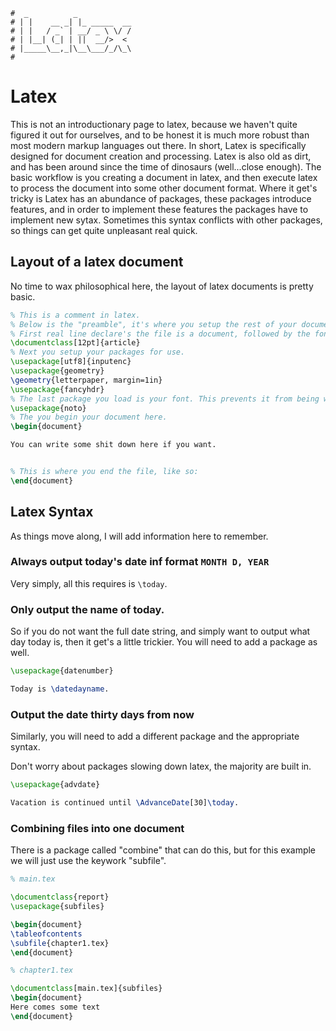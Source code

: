 ```text
#  _          _
# | |    __ _| |_ _____  __
# | |   / _` | __/ _ \ \/ /
# | |__| (_| | ||  __/>  <
# |_____\__,_|\__\___/_/\_\
#
```

Latex
======

This is not an introductionary page to latex, because we haven't quite figured it out for ourselves,
and to be honest it is much more robust than most modern markup languages out there. In short, Latex
is specifically designed for document creation and processing. Latex is also old as dirt, and has been around
since the time of dinosaurs (well...close enough). The basic workflow is you creating a document in latex, and
then execute latex to process the document into some other document format. Where it get's tricky is Latex has
an abundance of packages, these packages introduce features, and in order to implement these features the
packages have to implement new sytax. Sometimes this syntax conflicts with other packages, so things can get
quite unpleasant real quick.

Layout of a latex document
---------------------------

No time to wax philosophical here, the layout of latex documents is pretty basic.

``` latex
% This is a comment in latex.
% Below is the "preamble", it's where you setup the rest of your document.
% First real line declare's the file is a document, followed by the font size, and document class.
\documentclass[12pt]{article}
% Next you setup your packages for use.
\usepackage[utf8]{inputenc}
\usepackage{geometry}
\geometry{letterpaper, margin=1in}
\usepackage{fancyhdr}
% The last package you load is your font. This prevents it from being written over.
\usepackage{noto}
% The you begin your document here.
\begin{document}

You can write some shit down here if you want.


% This is where you end the file, like so:
\end{document}
```

Latex Syntax
-------------

As things move along, I will add information here to remember.

### Always output today's date inf format `MONTH D, YEAR`

Very simply, all this requires is `\today`.

### Only output the name of today.

So if you do not want the full date string, and simply want to output what day today is, then it get's a
little trickier. You will need to add a package as well.

``` latex
\usepackage{datenumber}

Today is \datedayname.
```

### Output the date thirty days from now

Similarly, you will need to add a different package and the appropriate syntax.

Don't worry about packages slowing down latex, the majority are built in.

```latex
\usepackage{advdate}

Vacation is continued until \AdvanceDate[30]\today.
```

### Combining files into one document

There is a package called "combine" that can do this, but for this example we will just use the keywork
"subfile".

```latex
% main.tex

\documentclass{report}
\usepackage{subfiles}

\begin{document}
\tableofcontents
\subfile{chapter1.tex}
\end{document}

% chapter1.tex

\documentclass[main.tex]{subfiles}
\begin{document}
Here comes some text
\end{document}
```


